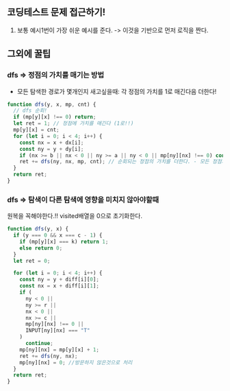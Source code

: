 ## 코딩테스트 문제 접근하기!

1. 보통 예시1번이 가장 쉬운 예시를 준다. -> 이것을 기반으로 먼저 로직을 짠다.

## 그외에 꿀팁

### dfs => 정점의 가치를 매기는 방법

- 모든 탐색한 경로가 몇개인지 새고싶을때: 각 정점의 가치를 1로 매긴다음 더한다!

```js
function dfs(y, x, mp, cnt) {
  // dfs 순회!
  if (mp[y][x] !== 0) return;
  let ret = 1; // 정점에 가치를 매긴다 (1로!!)
  mp[y][x] = cnt;
  for (let i = 0; i < 4; i++) {
    const nx = x + dx[i];
    const ny = y + dy[i];
    if (nx >= b || nx < 0 || ny >= a || ny < 0 || mp[ny][nx] !== 0) continue;
    ret += dfs(ny, nx, mp, cnt); // 순회되는 정점의 가치를 더한다. - 모든 정점의 가치가 1이므로 탐색한 노드의 값이 나온다!
  }
  return ret;
}
```

### dfs => 탐색이 다른 탐색에 영향을 미치지 않아야할때

원복을 꼭해야한다.!! visited배열을 0으로 초기화한다.

```js
function dfs(y, x) {
  if (y === 0 && x === c - 1) {
    if (mp[y][x] === k) return 1;
    else return 0;
  }
  let ret = 0;

  for (let i = 0; i < 4; i++) {
    const ny = y + diff[i][0];
    const nx = x + diff[i][1];
    if (
      ny < 0 ||
      ny >= r ||
      nx < 0 ||
      nx >= c ||
      mp[ny][nx] !== 0 ||
      INPUT[ny][nx] === "T"
    )
      continue;
    mp[ny][nx] = mp[y][x] + 1;
    ret += dfs(ny, nx);
    mp[ny][nx] = 0; //방문하지 않은것으로 처리
  }
  return ret;
}
```
